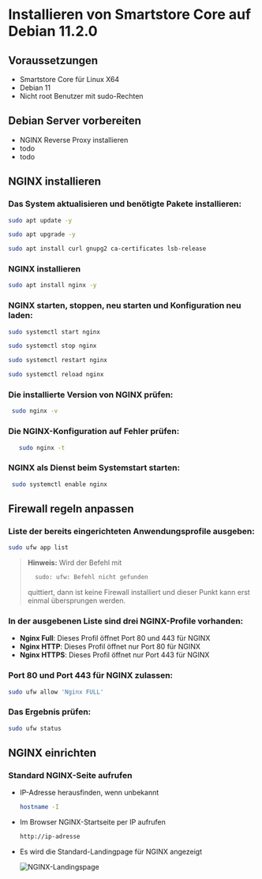 # Installieren von Smartstore Core auf Debian 11.2.0

## Voraussetzungen

 - Smartstore Core für Linux X64
 - Debian 11
 - Nicht root Benutzer mit sudo-Rechten

## Debian Server vorbereiten

 - NGINX Reverse Proxy installieren
 - todo
 - todo

## NGINX installieren

 ### Das System aktualisieren und benötigte Pakete installieren:

   ```bash
   sudo apt update -y
   ```
   ```bash
   sudo apt upgrade -y
   ```
   ```bash
   sudo apt install curl gnupg2 ca-certificates lsb-release
   ```


 ### NGINX installieren
   ```bash
   sudo apt install nginx -y
   ```

 ### NGINX starten, stoppen, neu starten und Konfiguration neu laden:
   ```bash
sudo systemctl start nginx
```
 ```bash
sudo systemctl stop nginx
  ```
```bash
sudo systemctl restart nginx
 ```
 ```bash
sudo systemctl reload nginx
   ```

 ### Die installierte Version von NGINX prüfen:
   ```bash
	sudo nginx -v
   ```
 ### Die NGINX-Konfiguration auf Fehler prüfen:
 ```bash
	sudo nginx -t
  ```

### NGINX als Dienst beim Systemstart starten:
   ```bash
	sudo systemctl enable nginx
  ```

## Firewall regeln anpassen

 ### Liste der bereits eingerichteten Anwendungsprofile ausgeben:

   ```bash
   sudo ufw app list
   ```
> **Hinweis:** Wird der Befehl mit 
> ```bash
>   sudo: ufw: Befehl nicht gefunden
 >  ```
 > quittiert, dann ist keine Firewall installiert und dieser Punkt kann erst einmal übersprungen werden.

 ### In der ausgebenen Liste sind drei NGINX-Profile vorhanden:
 
- **Nginx Full**: Dieses Profil öffnet Port 80 und 443 für NGINX
- **Nginx HTTP**: Dieses Profil öffnet nur Port 80 für NGINX
- **Nginx HTTPS**: Dieses Profil öffnet nur Port 443 für NGINX
 
### Port 80 und Port 443 für NGINX zulassen:
   ```bash
   sudo ufw allow 'Nginx FULL'
   ```
   
### Das Ergebnis prüfen:
   ```bash
   sudo ufw status
   ```
 
 ## NGINX einrichten
 ### Standard NGINX-Seite aufrufen
 - IP-Adresse herausfinden, wenn unbekannt
    ```bash
   hostname -I
   ```
- Im Browser NGINX-Startseite per IP aufrufen
	 ```bash
	http://ip-adresse
	```
- Es wird die Standard-Landingpage für NGINX angezeigt

	![NGINX-Landingspage](https://www.smartstore.com/news/images/Qs7PlUtvga.png)


   
 


 
 



